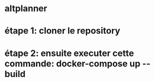 # altplanner

# étape 1: cloner le repository
# étape 2: ensuite executer cette commande: docker-compose up --build
